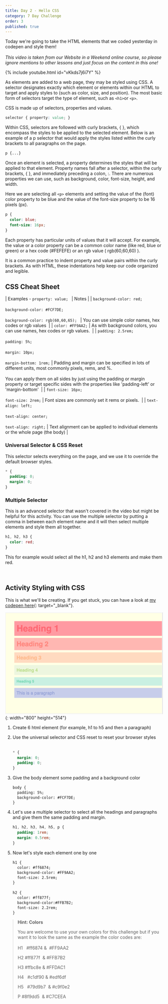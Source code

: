 ```yaml
---
title: Day 2 - Hello CSS
category: 7 Day Challenge
order: 3
published: true
---
```


Today we're going to take the HTML elements that we coded yesterday in codepen and style them\!&nbsp;<br><br>*This video is taken from our Website in a Weekend online course, so please ignore mentions to other lessons and just focus on the content in this one\!&nbsp;*

{% include youtube.html id="vKkds7j6i7Y" %}

As elements are added to a web page, they may be styled using CSS. A selector designates exactly which element or elements within our HTML to target and apply styles to (such as color, size, and position). The most basic form of selectors target the type of element, such as&nbsp;`<h1>`or&nbsp;`<p>`.

CSS is made up of selectors, properties and values.

~~~css
selector { property: value; }
~~~

Within CSS, selectors are followed with curly brackets, \{ \}, which encompass the styles to be applied to the selected element. Below is an example of a p selector that would apply the styles listed within the curly brackets to all paragraphs on the page.

~~~css
p {...}
~~~

Once an element is selected, a property determines the styles that will be applied to that element. Property names fall after a selector, within the curly brackets, \{ \}, and immediately preceding a colon, :. There are numerous properties we can use, such as background, color, font-size, height, and width.

Here we are selecting all&nbsp;`<p>`&nbsp;elements and setting the value of the (font) color property to be blue and the value of the font-size property to be 16 pixels (px).

~~~css
p {
  color: blue;
  font-size: 16px;
}
~~~

Each property has particular units of values that it will accept. For example, the value or a color property can be a common color name (like red, blue or green) or a hex code (\#FEFEFE) or an rgb value ( rgb(60,60,60) ).

It is a common practice to indent property and value pairs within the curly brackets. As with HTML, these indentations help keep our code organized and legible.

## CSS Cheat Sheet

| Examples - `property: value; ` | Notes |
| `background-color: red; `<br><br>`background-color: #FCF7DE; `<br><br>`background-color: rgb(60,60,65); ` | You can use simple color names, hex codes or rgb values&nbsp; |
| `color: #FF9AA2;` | As with background colors, you can use names, hex codes or rgb values.&nbsp; |
| `padding: 2.5rem;`<br><br>`padding: 5%;`<br><br>`margin: 10px;`<br><br>`margin-bottom: 1rem;` | Padding and margin can be specified in lots of different units, most commonly pixels, rems, and %.&nbsp;<br><br>You can apply them on all sides by just using the padding or margin property or target specific sides with the properties like 'padding-left' or 'margin-bottom'&nbsp; |
| `font-size: 16px;`<br><br>`font-size: 2rem;` | Font sizes are commonly set it rems or pixels.&nbsp; |
| `text-align: left;`<br><br>`text-align: center;`<br><br>`text-align: right;` | Text alignment can be applied to individual elements or the whole page (the body) |

### Universal Selector & CSS Reset

This selector selects everything on the page, and we use it to override the default browser styles.&nbsp;

~~~css
* {
  padding: 0;
  margin: 0;
}
~~~

### Multiple Selector&nbsp;

This is an advanced selector that wasn't covered in the video but might be helpful for this activity. You can use the multiple selector by putting a comma in between each element name and it will then select multiple elements and style them all together.&nbsp;

~~~css
h1, h2, h3 {
  color: red;
}
~~~

This for example would select all the h1, h2 and h3 elements and make them red.&nbsp;

&nbsp;

## Activity Styling with CSS

This is what we'll be creating. If you get stuck, you can have a look at [my codepen here](https://codepen.io/instituteofcode/pen/gJOdgL?editors=1100){: target="_blank"}.&nbsp;

![](/uploads/screen-shot-2020-01-11-at-8-56-43-am.png){: width="800" height="514"}

1. Create 6 html element (for example, h1 to h5 and then a paragraph)
2. Use the universal selector and CSS reset to reset your browser styles&nbsp;<br>&nbsp;

   ~~~css
   * {
     margin: 0;
     padding: 0;
   }
   ~~~
3. Give the body element some padding and a background color

   ~~~
   body {
     padding: 5%;
     background-color: #FCF7DE;
   }
   ~~~
4. Let's use a multiple selector to select all the headings and paragraphs and give them the same padding and margin.

   ~~~css
   h1, h2, h3, h4, h5, p {
     padding: 1rem;
     margin: 0.5rem;
   }
   ~~~
5. Now let's style each element one by one

   ~~~
   h1 {
     color: #ff6874;
     background-color: #FF9AA2;
     font-size: 2.5rem;
   }

   ​​​​​​​h2 {
     color: #ff877f;
     background-color:#FFB7B2;
     font-size: 2.2rem;
   }
   ~~~

> **Hint: Colors**
>
>
> You are welcome to use your own colors for this challenge but if you want it to look the same as the example the color codes are:<br><br>H1 &nbsp; \#ff6874 & &nbsp;\#FF9AA2
>
>
> H2 \#ff877f &nbsp;& \#FFB7B2
>
>
> H3 \#ffbc8e & \#FFDAC1
>
>
> H4 &nbsp; \#c1df90 & \#edf6df&nbsp;
>
>
> H5 &nbsp; \#79d9b7 &nbsp;& \#c9f0e2
>
>
> P \#8f9dd5 &nbsp;& \#C7CEEA

&nbsp;

&nbsp;

&nbsp;